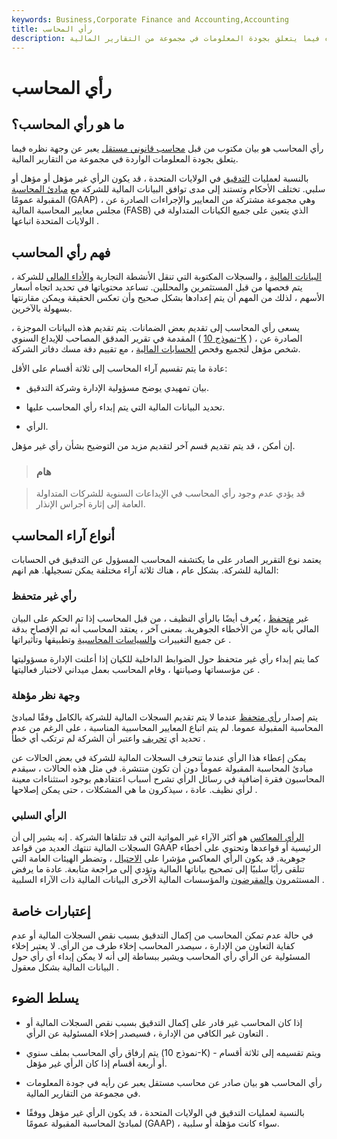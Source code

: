 ```yaml
---
keywords: Business,Corporate Finance and Accounting,Accounting
title: رأي المحاسب
description: رأي المحاسب هو بيان صادر عن محاسب مستقل يعبر عن وجهة نظره فيما يتعلق بجودة المعلومات في مجموعة من التقارير المالية.
---
```


# رأي المحاسب
## ما هو رأي المحاسب؟

رأي المحاسب هو بيان مكتوب من قبل [محاسب قانوني مستقل](/accountant) يعبر عن وجهة نظره فيما يتعلق بجودة المعلومات الواردة في مجموعة من التقارير المالية.

بالنسبة لعمليات [التدقيق](/audit) في الولايات المتحدة ، قد يكون الرأي غير مؤهل أو مؤهل أو سلبي. تختلف الأحكام وتستند إلى مدى توافق البيانات المالية للشركة مع [مبادئ المحاسبة](/gaap) المقبولة عمومًا (GAAP) ، وهي مجموعة مشتركة من المعايير والإجراءات الصادرة عن مجلس معايير المحاسبة المالية (FASB) الذي يتعين على جميع الكيانات المتداولة في الولايات المتحدة اتباعها .

## فهم رأي المحاسب

[البيانات المالية](/financial-statements) ، والسجلات المكتوبة التي تنقل الأنشطة التجارية [والأداء المالي](/financialperformance) للشركة ، يتم فحصها من قبل المستثمرين والمحللين. تساعد محتوياتها في تحديد اتجاه أسعار الأسهم ، لذلك من المهم أن يتم إعدادها بشكل صحيح وأن تعكس الحقيقة ويمكن مقارنتها بسهولة بالآخرين.

يسعى رأي المحاسب إلى تقديم بعض الضمانات. يتم تقديم هذه البيانات الموجزة ، المقدمة في تقرير المدقق المصاحب للإيداع السنوي ( [نموذج 10-K](/10-k) ) ، الصادرة عن شخص مؤهل لتجميع وفحص [الحسابات المالية](/financial-account) ، مع تقييم دقة مسك دفاتر الشركة.

عادة ما يتم تقسيم آراء المحاسب إلى ثلاثة أقسام على الأقل:

- بيان تمهيدي يوضح مسؤولية الإدارة وشركة التدقيق.

- تحديد البيانات المالية التي يتم إبداء رأي المحاسب عليها.

- الرأي.

إن أمكن ، قد يتم تقديم قسم آخر لتقديم مزيد من التوضيح بشأن رأي غير مؤهل.

> ### هام

> قد يؤدي عدم وجود رأي المحاسب في الإيداعات السنوية للشركات المتداولة العامة إلى إثارة أجراس الإنذار.

>

## أنواع آراء المحاسب

يعتمد نوع التقرير الصادر على ما يكتشفه المحاسب المسؤول عن التدقيق في الحسابات المالية للشركة. بشكل عام ، هناك ثلاثة آراء مختلفة يمكن تسجيلها. هم انهم:

### رأي غير متحفظ

غير [متحفظ](/unqualified-opinion) ، يُعرف أيضًا بالرأي النظيف ، من قبل المحاسب إذا تم الحكم على البيان المالي بأنه خالٍ من الأخطاء الجوهرية. بمعنى آخر ، يعتقد المحاسب أنه تم الإفصاح بدقة عن جميع التغييرات [والسياسات المحاسبية](/accounting-policies) وتطبيقها وتأثيراتها .

كما يتم إبداء رأي غير متحفظ حول الضوابط الداخلية للكيان إذا أعلنت الإدارة مسؤوليتها عن مؤسساتها وصيانتها ، وقام المحاسب بعمل ميداني لاختبار فعاليتها .

### وجهة نظر مؤهلة

يتم إصدار [رأي متحفظ](/qualifiedopinion) عندما لا يتم تقديم السجلات المالية للشركة بالكامل وفقًا لمبادئ المحاسبة المقبولة عموما. لم يتم اتباع المعايير المحاسبية المناسبة ، على الرغم من عدم تحديد أي [تحريف](/misrepresentation) واعتبر أن الشركة لم ترتكب أي خطأ .

يمكن إعطاء هذا الرأي عندما تنحرف السجلات المالية للشركة في بعض الحالات عن مبادئ المحاسبة المقبولة عموماً دون أن تكون منتشرة. في مثل هذه الحالات ، سيقدم المحاسبون فقرة إضافية في رسائل الرأي تشرح أسباب اعتقادهم بوجود استثناءات معينة لرأي نظيف. عادة ، سيذكرون ما هي المشكلات ، حتى يمكن إصلاحها .

### الرأي السلبي

[الرأي المعاكس](/adverseopinion) هو أكثر الآراء غير المواتية التي قد تتلقاها الشركة . إنه يشير إلى أن السجلات المالية تنتهك العديد من قواعد GAAP الرئيسية أو قواعدها وتحتوي على أخطاء جوهرية. قد يكون الرأي المعاكس مؤشرا على [الاحتيال](/fraud) ، وتضطر الهيئات العامة التي تتلقى رأيًا سلبيًا إلى تصحيح بياناتها المالية وتؤدي إلى مراجعة متابعة. عادة ما يرفض المستثمرون [والمقرضون](/lender) والمؤسسات المالية الأخرى البيانات المالية ذات الآراء السلبية .

## إعتبارات خاصة

في حالة عدم تمكن المحاسب من إكمال التدقيق بسبب نقص السجلات المالية أو عدم كفاية التعاون من الإدارة ، سيصدر المحاسب إخلاء طرف من الرأي. لا يعتبر إخلاء المسئولية عن الرأي رأي المحاسب ويشير ببساطة إلى أنه لا يمكن إبداء أي رأي حول البيانات المالية بشكل معقول .

## يسلط الضوء

- إذا كان المحاسب غير قادر على إكمال التدقيق بسبب نقص السجلات المالية أو التعاون غير الكافي من الإدارة ، فسيصدر إخلاء المسئولية عن الرأي .

- يتم إرفاق رأي المحاسب بملف سنوي (نموذج 10-K) ويتم تقسيمه إلى ثلاثة أقسام - أو أربعة أقسام إذا كان الرأي غير مؤهل.

- رأي المحاسب هو بيان صادر عن محاسب مستقل يعبر عن رأيه في جودة المعلومات في مجموعة من التقارير المالية.

- بالنسبة لعمليات التدقيق في الولايات المتحدة ، قد يكون الرأي غير مؤهل ووفقًا لمبادئ المحاسبة المقبولة عمومًا (GAAP) ، سواء كانت مؤهلة أو سلبية.

